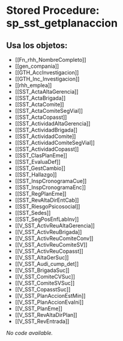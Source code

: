 # Stored Procedure: sp_sst_getplanaccion

## Usa los objetos:
- [[Fn_rhh_NombreCompleto]]
- [[gen_compania]]
- [[GTH_AccInvestigacion]]
- [[GTH_Inc_Investigacion]]
- [[rhh_emplea]]
- [[SST_ActaAltaGerencia]]
- [[SST_ActaBrigada]]
- [[SST_ActaComite]]
- [[SST_ActaComiteSegVial]]
- [[SST_ActaCopasst]]
- [[SST_ActividadAltaGerencia]]
- [[SST_ActividadBrigada]]
- [[SST_ActividadComite]]
- [[SST_ActividadComiteSegVial]]
- [[SST_ActividadCopasst]]
- [[SST_ClasPlanEme]]
- [[SST_EvaluaDef]]
- [[SST_GestCambio]]
- [[SST_Hallazgo]]
- [[SST_InspCronogramaCue]]
- [[SST_InspCronogramaEnc]]
- [[SST_RegPlanEme]]
- [[SST_RevAltaDirEntCab]]
- [[SST_RiesgoPsicosocial]]
- [[SST_Sedes]]
- [[SST_SegPosEnfLabInv]]
- [[V_SST_ActivReuAltaGerencia]]
- [[V_SST_ActivReuBrigada]]
- [[V_SST_ActivReuComiteConv]]
- [[V_SST_ActivReuComiteSV]]
- [[V_SST_ActivReuCopasst]]
- [[V_SST_AltaGerSuc]]
- [[V_SST_Audi_cump_det]]
- [[V_SST_BrigadaSuc]]
- [[V_SST_ComiteCVSuc]]
- [[V_SST_ComiteSVSuc]]
- [[V_SST_CopasstSuc]]
- [[V_SST_PlanAccionEstMin]]
- [[V_SST_PlanAccionEvaIni]]
- [[V_SST_PlanEme]]
- [[V_SST_RevAltaDirPlan]]
- [[V_SST_RevEntrada]]

*No code available.*

